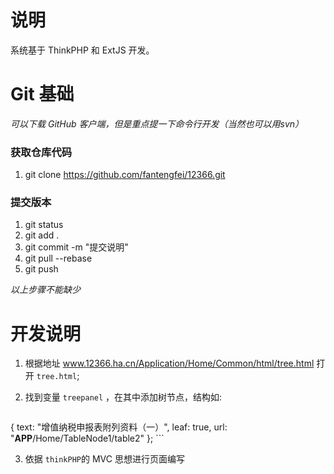 # 说明
系统基于 ThinkPHP 和 ExtJS 开发。

# Git 基础
*可以下载 GitHub 客户端，但是重点提一下命令行开发（当然也可以用svn）*

### 获取仓库代码
1. git clone https://github.com/fantengfei/12366.git

### 提交版本
1. git status
2. git add .
3. git commit -m "提交说明"
4. git pull --rebase
5. git push

*以上步骤不能缺少*

# 开发说明
1. 根据地址 www.12366.ha.cn/Application/Home/Common/html/tree.html 打开 `tree.html`;
2. 找到变量 `treepanel` ，在其中添加树节点，结构如:

	```
{
text: "增值纳税申报表附列资料（一）",
leaf: true,
url: "__APP__/Home/TableNode1/table2"
};
	```

3. 依据 `thinkPHP`的 MVC 思想进行页面编写

